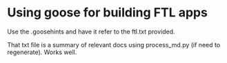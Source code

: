 # Using goose for building FTL apps

Use the .goosehints and have it refer to the ftl.txt provided. 

That txt file is a summary of relevant docs using process_md.py (if need to regenerate). Works well.